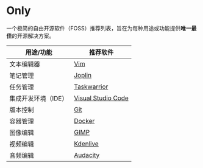 # Only

一个极简的自由开源软件（FOSS）推荐列表，旨在为每种用途或功能提供**唯一最佳**的开源解决方案。

| 用途/功能         | 推荐软件                     |
|-------------------|-----------------------------|
| 文本编辑器       | [Vim](https://www.vim.org/) |
| 笔记管理         | [Joplin](https://joplinapp.org/) |
| 任务管理         | [Taskwarrior](https://taskwarrior.org/) |
| 集成开发环境（IDE） | [Visual Studio Code](https://code.visualstudio.com/) |
| 版本控制         | [Git](https://git-scm.com/) |
| 容器管理         | [Docker](https://www.docker.com/) |
| 图像编辑         | [GIMP](https://www.gimp.org/) |
| 视频编辑         | [Kdenlive](https://kdenlive.org/) |
| 音频编辑         | [Audacity](https://www.audacityteam.org/) |